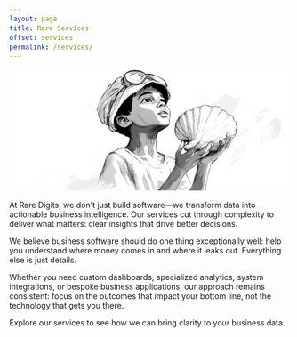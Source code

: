 ```yaml
---
layout: page
title: Rare Services
offset: services
permalink: /services/
---
```


<div class="text-content-caption">
  <img src="/assets/img/illustrations/rare_services.jpg" />
</div>

At Rare Digits, we don't just build software—we transform data into actionable business intelligence. Our services cut through complexity to deliver what matters: clear insights that drive better decisions.

<div class="highlight">We believe business software should do one thing exceptionally well: help you understand where money comes in and where it leaks out. Everything else is just details.</div>

Whether you need custom dashboards, specialized analytics, system integrations, or bespoke business applications, our approach remains consistent: focus on the outcomes that impact your bottom line, not the technology that gets you there.

Explore our services to see how we can bring clarity to your business data.